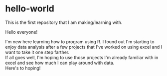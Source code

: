 # hello-world
This is the first repository that I am making/learning with. 

Hello everyone!

I'm new here learning how to program using R.  I found out I'm starting to enjoy data analysis after a few projects that I've worked on using excel and I want to take it one step farther.  
If all goes well, I'm hoping to use those projects I'm already familiar with in excel and see how much I can play around with data.  
Here's to hoping!
